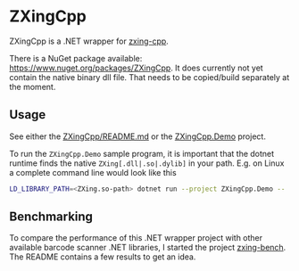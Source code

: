 # ZXingCpp

ZXingCpp is a .NET wrapper for [zxing-cpp](https://github.com/zxing-cpp/zxing-cpp).

There is a NuGet package available: https://www.nuget.org/packages/ZXingCpp. It does currently not yet
contain the native binary dll file. That needs to be copied/build separately at the moment.

## Usage

See either the [ZXingCpp/README.md](ZXingCpp/README.md) or the [ZXingCpp.Demo](ZXingCpp.Demo) project.

To run the `ZXingCpp.Demo` sample program, it is important that the dotnet runtime finds the native
`ZXing[.dll|.so|.dylib]` in your path. E.g. on Linux a complete command line would look like this

```sh
LD_LIBRARY_PATH=<ZXing.so-path> dotnet run --project ZXingCpp.Demo -- ../../test/samples/multi-1/1.png
```

## Benchmarking

To compare the performance of this .NET wrapper project with other available barcode scanner .NET libraries,
I started the project [zxing-bench](https://github.com/axxel/zxing-bench). The README contains a few
results to get an idea.
